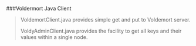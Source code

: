 ###Voldermort Java Client

>VoldemortClient.java provides simple get and put to Voldemort server.
>
>VoldyAdminClient.java provides the facility to get all keys and their values within a single node.
